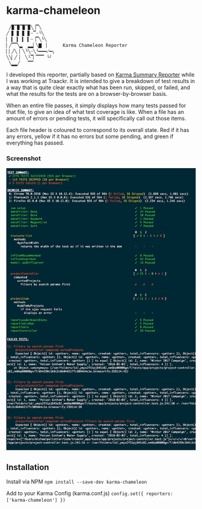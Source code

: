 # karma-chameleon

```
 ╱▉▔▉▔▉▔▉╲▕▔╲
╱▕▋▕▋▕▋▕▋┈▔┈╰╲
▏▕▎▕▎▕▎▕▎┈▕▔╲╰╲
▏╱▔▔╲▂  ▂▂▏╲▇▏▕      Karma Chameleon Reporter
▏▏╱╲▕ ╲╰╲┈╲╰━━━̸━╮
╲╲▏╱▕  ╲╰▔▏▔▔▔ ╰╯
 ╲▂▂╱   ▔▔
```

I developed this reporter, partially based on [Karma Summary Reporter](https://github.com/sth/karma-summary-reporter)
while I was working at Traackr. It is intended to give a breakdown of test 
results in a way that is quite clear exactly what has been run, skipped, or 
failed, and what the results for the tests are on a browser-by-browser basis.

When an entire file passes, it simply displays how many tests passed for that
file, to give an idea of what test coverage is like. When a file has an amount
of errors or pending tests, it will specifically call out those items.

Each file header is coloured to correspond to its overall state. Red if it has
any errors, yellow if it has no errors but some pending, and green if everything
has passed.

### Screenshot
![Example](/karma-chameleon.png?raw=true "Example Condensed Output")

## Installation
Install via NPM
    `npm install --save-dev karma-chameleon`

Add to your Karma Config (karma.conf.js)
    ```
    config.set({
        reporters: ['karma-chameleon']
    })
    ```
